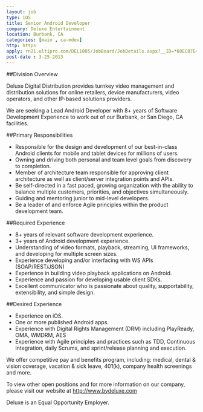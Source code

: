 ```yaml
---
layout: job
type: iOS
title: Senior Android Developer
company: Deluxe Entertainment
location: Burbank, CA
categories: [main , ca-mdev]
http: https
apply: rn21.ultipro.com/DEL1005/JobBoard/JobDetails.aspx?__ID=*60ECB7E44A2F6166
post-date : 3-25-2013
---
```


##Division Overview

Deluxe Digital Distribution provides turnkey video management and distribution solutions for online retailers, device manufacturers, video operators, and other IP-based solutions providers.

We are seeking a Lead Android Developer with 8+ years of Software Development Experience to work out of our Burbank, or San Diego, CA facilities.

##Primary Responsibilities

* Responsible for the design and development of our best-in-class Android clients for mobile and tablet devices for millions of users.
* Owning and driving both personal and team level goals from discovery to completion.
* Member of architecture team responsible for approving client architecture as well as client/server integration points and APIs.
* Be self-directed in a fast paced, growing organization with the ability to balance multiple customers, priorities, and objectives simultaneously.
* Guiding and mentoring junior to mid-level developers.
* Be a leader of and enforce Agile principles within the product development team.

##Required Experience

* 8+ years of relevant software development experience.
* 3+ years of Android development experience.
* Understanding of video formats, playback, streaming, UI frameworks, and developing for multiple screen sizes.
* Experience developing and/or interfacing with WS APIs (SOAP/REST/JSON)
* Experience in building video playback applications on Android.
* Experience and passion for developing usable client SDKs.
* Excellent communicator who is passionate about quality, supportability, extensibility, and simple design.

##Desired Experience

* Experience on iOS.
* One or more published Android apps.
* Experience with Digital Rights Management (DRM) including PlayReady, OMA, WMDRM, AES
* Experience with Agile principles and practices such as TDD, Continuous Integration, daily Scrums, and sprint/release planning and execution.

We offer competitive pay and benefits program, including: medical, dental & vision coverage, vacation & sick leave, 401(k), company health screenings and more.

To view other open positions and for more information on our company, please visit our website at <http://www.bydeluxe.com>

Deluxe is an Equal Opportunity Employer.
